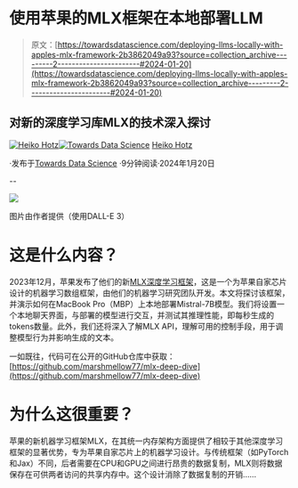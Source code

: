 # 使用苹果的MLX框架在本地部署LLM

> 原文：[https://towardsdatascience.com/deploying-llms-locally-with-apples-mlx-framework-2b3862049a93?source=collection_archive---------2-----------------------#2024-01-20](https://towardsdatascience.com/deploying-llms-locally-with-apples-mlx-framework-2b3862049a93?source=collection_archive---------2-----------------------#2024-01-20)

## 对新的深度学习库MLX的技术深入探讨

[](https://heiko-hotz.medium.com/?source=post_page---byline--2b3862049a93--------------------------------)[![Heiko Hotz](../Images/d08394d46d41d5cd9e76557a463be95e.png)](https://heiko-hotz.medium.com/?source=post_page---byline--2b3862049a93--------------------------------)[](https://towardsdatascience.com/?source=post_page---byline--2b3862049a93--------------------------------)[![Towards Data Science](../Images/a6ff2676ffcc0c7aad8aaf1d79379785.png)](https://towardsdatascience.com/?source=post_page---byline--2b3862049a93--------------------------------) [Heiko Hotz](https://heiko-hotz.medium.com/?source=post_page---byline--2b3862049a93--------------------------------)

·发布于[Towards Data Science](https://towardsdatascience.com/?source=post_page---byline--2b3862049a93--------------------------------) ·9分钟阅读·2024年1月20日

--

![](../Images/11ece286cb8fbcacee9ff6dbb426b6b9.png)

图片由作者提供（使用DALL-E 3）

# 这是什么内容？

2023年12月，苹果发布了他们的新[MLX深度学习框架](https://github.com/ml-explore/mlx)，这是一个为苹果自家芯片设计的机器学习数组框架，由他们的机器学习研究团队开发。本文将探讨该框架，并演示如何在MacBook Pro（MBP）上本地部署Mistral-7B模型。我们将设置一个本地聊天界面，与部署的模型进行交互，并测试其推理性能，即每秒生成的tokens数量。此外，我们还将深入了解MLX API，理解可用的控制手段，用于调整模型行为并影响生成的文本。

一如既往，代码可在公开的GitHub仓库中获取：[https://github.com/marshmellow77/mlx-deep-dive](https://github.com/marshmellow77/mlx-deep-dive)

# 为什么这很重要？

苹果的新机器学习框架MLX，在其统一内存架构方面提供了相较于其他深度学习框架的显著优势，专为苹果自家芯片上的机器学习设计。与传统框架（如PyTorch和Jax）不同，后者需要在CPU和GPU之间进行昂贵的数据复制，MLX则将数据保存在可供两者访问的共享内存中。这个设计消除了数据复制的开销……
